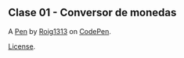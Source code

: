 Clase 01 - Conversor de monedas
-------------------------------


A [Pen](https://codepen.io/Roig1313/pen/RwOLGKQ) by [Roig1313](https://codepen.io/Roig1313) on [CodePen](https://codepen.io).

[License](https://codepen.io/license/pen/RwOLGKQ).